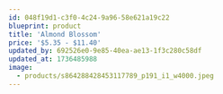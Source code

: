 ```yaml
---
id: 048f19d1-c3f0-4c24-9a96-58e621a19c22
blueprint: product
title: 'Almond Blossom'
price: '$5.35 - $11.40'
updated_by: 692526e0-9e85-40ea-ae13-1f3c280c58df
updated_at: 1736485988
image:
  - products/s864288428453117789_p191_i1_w4000.jpeg
---
```

